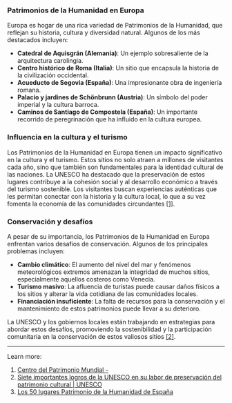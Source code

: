### Patrimonios de la Humanidad en Europa

Europa es hogar de una rica variedad de Patrimonios de la Humanidad, que reflejan su historia, cultura y diversidad natural. Algunos de los más destacados incluyen:

- **Catedral de Aquisgrán (Alemania)**: Un ejemplo sobresaliente de la arquitectura carolingia.
- **Centro histórico de Roma (Italia)**: Un sitio que encapsula la historia de la civilización occidental.
- **Acueducto de Segovia (España)**: Una impresionante obra de ingeniería romana.
- **Palacio y jardines de Schönbrunn (Austria)**: Un símbolo del poder imperial y la cultura barroca.
- **Caminos de Santiago de Compostela (España)**: Un importante recorrido de peregrinación que ha influido en la cultura europea.

### Influencia en la cultura y el turismo

Los Patrimonios de la Humanidad en Europa tienen un impacto significativo en la cultura y el turismo. Estos sitios no solo atraen a millones de visitantes cada año, sino que también son fundamentales para la identidad cultural de las naciones. La UNESCO ha destacado que la preservación de estos lugares contribuye a la cohesión social y al desarrollo económico a través del turismo sostenible. Los visitantes buscan experiencias auténticas que les permitan conectar con la historia y la cultura local, lo que a su vez fomenta la economía de las comunidades circundantes [[1]](https://whc.unesco.org/es/list/).

### Conservación y desafíos

A pesar de su importancia, los Patrimonios de la Humanidad en Europa enfrentan varios desafíos de conservación. Algunos de los principales problemas incluyen:

- **Cambio climático**: El aumento del nivel del mar y fenómenos meteorológicos extremos amenazan la integridad de muchos sitios, especialmente aquellos costeros como Venecia.
- **Turismo masivo**: La afluencia de turistas puede causar daños físicos a los sitios y alterar la vida cotidiana de las comunidades locales.
- **Financiación insuficiente**: La falta de recursos para la conservación y el mantenimiento de estos patrimonios puede llevar a su deterioro.

La UNESCO y los gobiernos locales están trabajando en estrategias para abordar estos desafíos, promoviendo la sostenibilidad y la participación comunitaria en la conservación de estos valiosos sitios [[2]](https://www.unesco.org/es/cultural-heritage-7-successes-unescos-preservation-work).

---

Learn more:

1. [Centro del Patrimonio Mundial -](https://whc.unesco.org/es/list/)
2. [Siete importantes logros de la UNESCO en su labor de preservación del patrimonio cultural | UNESCO](https://www.unesco.org/es/cultural-heritage-7-successes-unescos-preservation-work)
3. [Los 50 lugares Patrimonio de la Humanidad de España](https://viajes.nationalgeographic.com.es/a/estos-son-50-monumentos-paisajes-patrimonio-humanidad-espana_13602)
